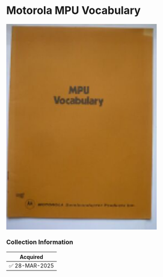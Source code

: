 #  Motorola MPU Vocabulary 
<img src="/images/MPU_Vocabulary.1.png" width="400" align="center">


### Collection Information

| Acquired |
|--         |
| :white_check_mark: 28-MAR-2025 |




